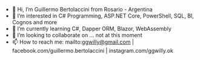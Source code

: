 - 👋 Hi, I’m Guillermo Bertolaccini from Rosario - Argentina
- 👀 I’m interested in C# Programming, ASP.NET Core, PowerShell, SQL, BI, Cognos and more
- 🌱 I’m currently learning C#, Dapper ORM, Blazor, WebAssembly
- 💞️ I’m looking to collaborate on ... not at this moment
- 📫 How to reach me: mailto:ggwilly@gmail.com | facebook.com/guillermo.bertolaccini | instagram.com/ggwilly.ok

<!---
ggwilly/ggwilly is a ✨ special ✨ repository because its `README.md` (this file) appears on your GitHub profile.
You can click the Preview link to take a look at your changes.
--->
